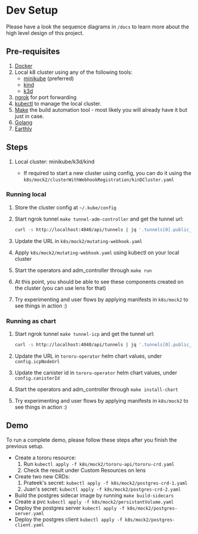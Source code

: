 # Dev Setup

Please have a look the sequence diagrams in `/docs` to learn more about the high level design of this project.

## Pre-requisites

1. [Docker](https://docs.docker.com/engine/install/)
1. Local k8 cluster using any of the following tools:
   - [minikube](https://minikube.sigs.k8s.io/docs/start/) (preferred)
   - [kind](https://kind.sigs.k8s.io/docs/user/quick-start/)
   - [k3d](https://k3d.io/v5.6.0/)
1. [ngrok](https://ngrok.com/download) for port forwarding
1. [kubectl](https://kubernetes.io/docs/tasks/tools/#kubectl) to manage the local cluster.
1. [Make](https://www.gnu.org/software/make/) the build automation tool - most likely you will already have it but just in case.
1. [Golang](https://go.dev/doc/install)
1. [Earthly](https://docs.earthly.dev/)

## Steps

1. Local cluster: minikube/k3d/kind

   - If required to start a new cluster using config, you can do it using the `k8s/mock2/clusterWithWebhookRegistration/kinDCluster.yaml`

### Running local
1. Store the cluster config at `~/.kube/config`
1. Start ngrok tunnel `make tunnel-adm-controller` and get the tunnel url:

   ```bash
   curl -s http://localhost:4040/api/tunnels | jq '.tunnels[0].public_url'
   ```

1. Update the URL in `k8s/mock2/mutating-webhook.yaml`
1. Apply `k8s/mock2/mutating-webhook.yaml` using kubectl on your local cluster
1. Start the operators and adm_controller through `make run`
1. At this point, you should be able to see these components created on the cluster (you can use lens for that)
1. Try experimenting and user flows by applying manifests in `k8s/mock2` to see things in action :)

### Running as chart

1. Start ngrok tunnel `make tunnel-icp` and get the tunnel url:

   ```bash
   curl -s http://localhost:4040/api/tunnels | jq '.tunnels[0].public_url'
   ```
1. Update the URL in `tororu-operator` helm chart values, under `config.icpNodeUrl`
1. Update the canister id in `tororu-operator` helm chart values, under `config.canisterId`
1. Start the operators and adm_controller through `make install-chart`
1. Try experimenting and user flows by applying manifests in `k8s/mock2` to see things in action :)

## Demo

To run a complete demo, please follow these steps after you finish the previous setup.

- Create a tororu resource:
  1. Run `kubectl apply -f k8s/mock2/tororu-api/tororu-crd.yaml`
  1. Check the result under Custom Resources on lens
- Create two new CRDs:
  1. Prateek's secret: `kubectl apply -f k8s/mock2/postgres-crd-1.yaml`
  1. Juan's secret: `kubectl apply -f k8s/mock2/postgres-crd-2.yaml`
- Build the postgres sidecar image by running `make build-sidecars`
- Create a pvc `kubectl apply -f k8s/mock2/persistantVolume.yaml`
- Deploy the postgres server `kubectl apply -f k8s/mock2/postgres-server.yaml`
- Deploy the postgres client `kubectl apply -f k8s/mock2/postgres-client.yaml`
